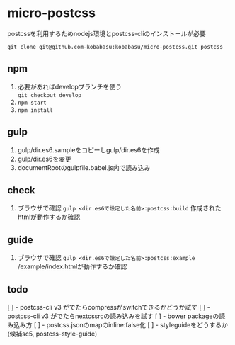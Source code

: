 # micro-postcss
postcssを利用するためnodejs環境とpostcss-cliのインストールが必要

```
git clone git@github.com-kobabasu:kobabasu/micro-postcss.git postcss 
```

## npm
1. 必要があればdevelopブランチを使う  
   `git checkout develop`
1. `npm start`
1. `npm install`

## gulp
1. gulp/dir.es6.sampleをコピーしgulp/dir.es6を作成
1. gulp/dir.es6を変更
1. documentRootのgulpfile.babel.js内で読み込み

## check
1. ブラウザで確認
   `gulp <dir.es6で設定した名前>:postcss:build`
   作成されたhtmlが動作するか確認

## guide
1. ブラウザで確認
   `gulp <dir.es6で設定した名前>:postcss:example`
   /example/index.htmlが動作するか確認

## todo
[ ] - postcss-cli v3 がでたらcompressがswitchできるかどうか試す
[ ] - postcss-cli v3 がでたらnextcssrcの読み込みを試す
[ ] - bower packageの読み込み方
[ ] - postcss.jsonのmapのinline:false化
[ ] - styleguideをどうするか(候補sc5, postcss-style-guide)

